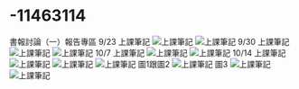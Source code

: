 # -11463114
書報討論（一）報告專區
9/23 上課筆記
![上課筆記](書報討論一/9月23號.png)
![上課筆記](書報討論一/9月23號(2).png)
9/30 上課筆記
![上課筆記](書報討論一/9月30號.png)
![上課筆記](書報討論一/9月30號(2).png)
10/7 上課筆記
![上課筆記](書報討論一/10月7號.png)
![上課筆記](書報討論一/10月7號(2).png)
10/14 上課筆記
![上課筆記](書報討論一/10月14號.png)
![上課筆記](書報討論一/10月14號(2).png)
![上課筆記](書報討論一/10月14號(3).png)
圖1跟圖2
![上課筆記](書報討論一/figur1.png)
圖3
![上課筆記](書報討論一/figur2.png)
![上課筆記](書報討論一/10月14號(4).png)
